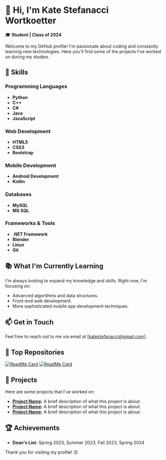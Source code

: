 # 👋 Hi, I'm Kate Stefanacci Wortkoetter

🎓 **Student | Class of 2024**

Welcome to my GitHub profile! I'm passionate about coding and constantly learning new technologies. Here you'll find some of the projects I've worked on during my studies.

## 🔧 Skills

### Programming Languages
- **Python**
- **C++**
- **C#**
- **Java**
- **JavaScript**

### Web Development
- **HTML5**
- **CSS3**
- **Bootstrap**

### Mobile Development
- **Android Development**
- **Kotlin**

### Databases
- **MySQL**
- **MS SQL**

### Frameworks & Tools
- **.NET Framework**
- **Blender**
- **Linux**
- **Git**

## 📚 What I'm Currently Learning
I'm always looking to expand my knowledge and skills. Right now, I'm focusing on:
- Advanced algorithms and data structures.
- Front-end web development.
- More sophisticated mobile app development techniques.

## 📫 Get in Touch
Feel free to reach out to me via email at [katestefanacci@gmail.com].

## 📂 Top Repositories
[![ReadMe Card](https://github-readme-stats.vercel.app/api/pin/?username=yourusername&repo=repository-name)](https://github.com/yourusername/repository-name)
[![ReadMe Card](https://github-readme-stats.vercel.app/api/pin/?username=yourusername&repo=repository-name)](https://github.com/yourusername/repository-name)

## 🌟 Projects
Here are some projects that I've worked on:
- **[Project Name](https://github.com/yourusername/project-name):** A brief description of what this project is about.
- **[Project Name](https://github.com/yourusername/project-name):** A brief description of what this project is about.
- **[Project Name](https://github.com/yourusername/project-name):** A brief description of what this project is about.

## 🏆 Achievements
- **Dean's List:** Spring 2023, Summer 2023, Fall 2023, Spring 2024

Thank you for visiting my profile! 😊
